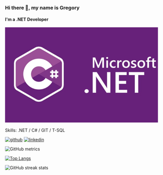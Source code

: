 ### Hi there 👋, my name is Gregory
#### I'm a .NET Developer

![](https://github.com/gwalus/gwalus/blob/main/img/banner.jpg)

Skills: .NET / C# / GIT / T-SQL

[<img src='https://cdn.jsdelivr.net/npm/simple-icons@3.0.1/icons/github.svg' alt='github' height='40'>](https://github.com/gwalus)  [<img src='https://cdn.jsdelivr.net/npm/simple-icons@3.0.1/icons/linkedin.svg' alt='linkedin' height='40'>](https://www.linkedin.com/in/grzegorz-waluś-826bb6203/)  

![GitHub metrics](https://metrics.lecoq.io/gwalus)  

[![Top Langs](https://github-readme-stats.vercel.app/api/top-langs/?username=gwalus)](https://github.com/anuraghazra/github-readme-stats)

![GitHub streak stats](https://streak-stats.demolab.com/?user=gwalus)  
